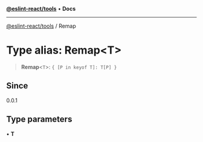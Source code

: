 [**@eslint-react/tools**](../README.md) • **Docs**

***

[@eslint-react/tools](../README.md) / Remap

# Type alias: Remap\<T\>

> **Remap**\<`T`\>: `{ [P in keyof T]: T[P] }`

## Since

0.0.1

## Type parameters

• **T**

